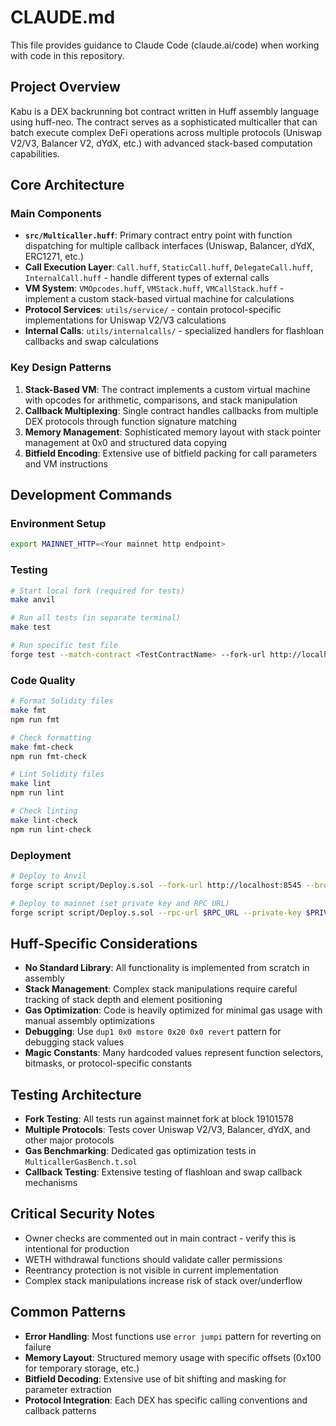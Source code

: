# CLAUDE.md

This file provides guidance to Claude Code (claude.ai/code) when working with code in this repository.

## Project Overview

Kabu is a DEX backrunning bot contract written in Huff assembly language using huff-neo. The contract serves as a sophisticated multicaller that can batch execute complex DeFi operations across multiple protocols (Uniswap V2/V3, Balancer V2, dYdX, etc.) with advanced stack-based computation capabilities.

## Core Architecture

### Main Components

- **`src/Multicaller.huff`**: Primary contract entry point with function dispatching for multiple callback interfaces (Uniswap, Balancer, dYdX, ERC1271, etc.)
- **Call Execution Layer**: `Call.huff`, `StaticCall.huff`, `DelegateCall.huff`, `InternalCall.huff` - handle different types of external calls
- **VM System**: `VMOpcodes.huff`, `VMStack.huff`, `VMCallStack.huff` - implement a custom stack-based virtual machine for calculations
- **Protocol Services**: `utils/service/` - contain protocol-specific implementations for Uniswap V2/V3 calculations
- **Internal Calls**: `utils/internalcalls/` - specialized handlers for flashloan callbacks and swap calculations

### Key Design Patterns

1. **Stack-Based VM**: The contract implements a custom virtual machine with opcodes for arithmetic, comparisons, and stack manipulation
2. **Callback Multiplexing**: Single contract handles callbacks from multiple DEX protocols through function signature matching
3. **Memory Management**: Sophisticated memory layout with stack pointer management at 0x0 and structured data copying
4. **Bitfield Encoding**: Extensive use of bitfield packing for call parameters and VM instructions

## Development Commands

### Environment Setup
```bash
export MAINNET_HTTP=<Your mainnet http endpoint>
```

### Testing
```bash
# Start local fork (required for tests)
make anvil

# Run all tests (in separate terminal)
make test

# Run specific test file
forge test --match-contract <TestContractName> --fork-url http://localhost:8545
```

### Code Quality
```bash
# Format Solidity files
make fmt
npm run fmt

# Check formatting
make fmt-check
npm run fmt-check

# Lint Solidity files
make lint
npm run lint

# Check linting
make lint-check
npm run lint-check
```

### Deployment
```bash
# Deploy to Anvil
forge script script/Deploy.s.sol --fork-url http://localhost:8545 --broadcast

# Deploy to mainnet (set private key and RPC URL)
forge script script/Deploy.s.sol --rpc-url $RPC_URL --private-key $PRIVATE_KEY --broadcast --verify
```

## Huff-Specific Considerations

- **No Standard Library**: All functionality is implemented from scratch in assembly
- **Stack Management**: Complex stack manipulations require careful tracking of stack depth and element positioning
- **Gas Optimization**: Code is heavily optimized for minimal gas usage with manual assembly optimizations
- **Debugging**: Use `dup1 0x0 mstore 0x20 0x0 revert` pattern for debugging stack values
- **Magic Constants**: Many hardcoded values represent function selectors, bitmasks, or protocol-specific constants

## Testing Architecture

- **Fork Testing**: All tests run against mainnet fork at block 19101578
- **Multiple Protocols**: Tests cover Uniswap V2/V3, Balancer, dYdX, and other major protocols
- **Gas Benchmarking**: Dedicated gas optimization tests in `MulticallerGasBench.t.sol`
- **Callback Testing**: Extensive testing of flashloan and swap callback mechanisms

## Critical Security Notes

- Owner checks are commented out in main contract - verify this is intentional for production
- WETH withdrawal functions should validate caller permissions
- Reentrancy protection is not visible in current implementation
- Complex stack manipulations increase risk of stack over/underflow

## Common Patterns

- **Error Handling**: Most functions use `error jumpi` pattern for reverting on failure
- **Memory Layout**: Structured memory usage with specific offsets (0x100 for temporary storage, etc.)
- **Bitfield Decoding**: Extensive use of bit shifting and masking for parameter extraction
- **Protocol Integration**: Each DEX has specific calling conventions and callback patterns